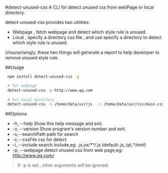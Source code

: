 #detect-unused-css
A CLI for detect unused css from webPage or local directory.

detect-unused-css provides two utilities:
 - Webpage , fetch webpage and detect which style rule is unused.
 - Local , specify a directory css file , and use specify a directory to detect which style rule is unused.

Unsurprisingly, these two things will generate a report to help developer to remove unused style rule.


##Usage
``` sh
 npm install detect-unused-css -g

 # for webpage
 detect-unused-css -p http://www.qq.com
 
 # for local directory 
 detect-unused-css -s /home/data/usr/js  -c /home/data/usr/css/main.css 

```


##Options
- -h, --help            Show this help message and exit.
- -v, --version         Show program's version number and exit.
- -s,--searchPath       path for search
- -c,--cssFile          css for detect
- -i, --include         search include,eg: *.js,ex/**/*.js (default:*.js,*.tpl,*.html)
- -p, --webpage          detect unused css from web page,eg: http://www.qq.com/

>  if -p is set , other arguments will be ignored.
